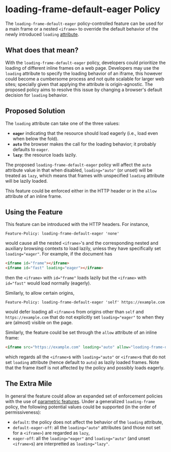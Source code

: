 loading-frame-default-eager Policy
===========

The `loading-frame-default-eager` policy-controlled feature can be used for a main frame or a nested
`<iframe>` to override the default behavior of the newly
introduced `loading` [attribute](https://github.com/whatwg/html/pull/3752).

What does that mean?
------------
With the `loading-frame-default-eager` policy, developers could prioritize the loading of different inline frames on a web page.
Developers may use the `loading` attribute to specify the loading behavior of an iframe,
this however could become a cumbersome process and not quite scalable for larger
web sites; specially given that applying the attribute is origin-agnostic. The proposed policy aims to resolve
this issue by changing a browser's default decision for `loading` behavior.

Proposed Solution
------------
The `loading` attribute can take one of the three values:
  * **`eager`** indicating that the resource should load eagerly (i.e., load even when below the fold).
  * **`auto`** the browser makes the call for the loading behavior; it probably defaults to `eager`.
  * **`lazy`**: the resource loads lazily.

The proposed `loading-frame-default-eager` policy will affect the `auto` attribute value in that when disabled, `loading="auto"` (or unset) will be treated as `lazy`, which means that frames with unspecified `loading` attribute will be lazily loaded.
  
This feature could be enforced either in the HTTP header or in the `allow` attribute of an inline frame.

Using the Feature
-------------

This feature can be introduced with the HTTP headers. For instance,
```HTTP
Feature-Policy: loading-frame-default-eager 'none'
```
would cause all the nested `<iframe>`'s and the corresponding nested and auxiliary browsing contexts to load lazily, unless they have specifically set `loading="eager"`. For example, if the document has
```HTML
<iframe id="frame"></iframe>
<iframe id="fast" loading="eager"></iframe>
```
then the `<iframe>` with `id="frame"` loads lazily but the `<iframe>` with `id="fast"` would load normally (eagerly).

Similarly, to allow certain origins,
```HTTP
Feature-Policy: loading-frame-default-eager 'self' https://example.com
```
would defer loading  all `<iframe>`s from origins other than `self` and `https://example.com` that do not explicitly set `loading="eager"`  to when they are (almost) visible on the page. 

Similarly, the feature could be set through the `allow` attribute of an inline frame:
```HTML
<iframe src="https://example.com" loading="auto" allow="loading-frame-default-eager 'none'"></iframe>
```
which regards all the `<iframe>`s with `loading="auto"` or `<iframe>`s that do not set `loading` attribute (hence default to `auto`) as lazily loaded frames. Note that the frame itself is not affected by the policy and possibly loads eagerly.

The Extra Mile
-----------
In general the feature could allow an expanded set of enforcement policies with the use of [parametric features](https://github.com/WICG/feature-policy/issues/163). Under a generalized `loading-frame` policy, the following potential values could be supported (in the order of permissiveness):
  * `default`: the policy does not affect the behavior of the `loading` attribute,
  * `default-eager-off`: all the `loading="auto"` attributes (and those not set for a `<iframe>`) are regarded as `lazy`,
  * `eager-off`: all the `loading="eager"` and `loading="auto"` (and unset `<iframe>`s) are interpretted as `loading="lazy"`.
 
